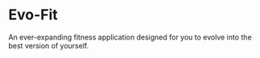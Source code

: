 # Evo-Fit
An ever-expanding fitness application designed for you to evolve into the best version of yourself.
